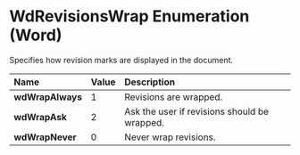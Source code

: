 
# WdRevisionsWrap Enumeration (Word)

Specifies how revision marks are displayed in the document.



|**Name**|**Value**|**Description**|
|:-----|:-----|:-----|
|**wdWrapAlways**|1|Revisions are wrapped.|
|**wdWrapAsk**|2|Ask the user if revisions should be wrapped.|
|**wdWrapNever**|0|Never wrap revisions.|
